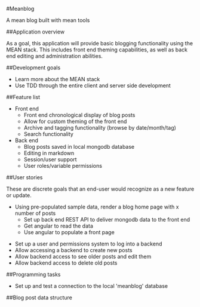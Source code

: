 #Meanblog

A mean blog built with mean tools

##Application overview

As a goal, this application will provide basic blogging functionality using the MEAN stack. This includes front end theming capabilities, as well as back end editing and administration abilities. 

##Development goals
 
 - Learn more about the MEAN stack 
 - Use TDD through the entire client and server side development

##Feature list 
	
 - Front end
	 - Front end chronological display of blog posts
	 - Allow for custom theming of the front end
	 - Archive and tagging functionality (browse by date/month/tag)
	 - Search functionality
 - Back end
 	- Blog posts saved in local mongodb database
 	- Editing in markdown 
 	- Session/user support
 	- User roles/variable permissions

##User stories

These are discrete goals that an end-user would recognize as a new feature or update. 
 * Using pre-populated sample data, render a blog home page with x number of posts
 	* Set up back end REST API to deliver mongodb data to the front end 
 	- Get angular to read the data
 	- Use angular to populate a front page
 - Set up a user and permissions system to log into a backend
 - Allow accessing a backend to create new posts
 - Allow backend access to see older posts and edit them
 - Allow backend access to delete old posts
 
##Programming tasks

 - Set up and test a connection to the local 'meanblog' database
 
##Blog post data structure